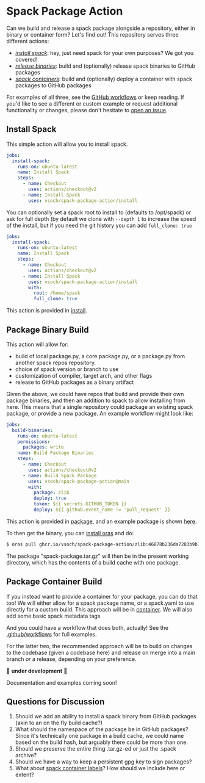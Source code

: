 # Spack Package Action

Can we build and release a spack package alongside a repository, either in binary or container form? 
Let's find out! This repository serves three different actions:

 - [*install spack*](#install-spack): hey, just need spack for your own purposes? We got you covered!
 - [*release binaries*](#package-binary-release): build and (optionally) release spack binaries to GitHub packages
 - [*spack containers*](#package-container-build): build and (optionally) deploy a container with spack packages to GitHub packages


For examples of all three, see the [GitHub workflows](.github/workflows) or keep reading. If you'd like to
see a different or custom example or request additional functionality or changes, please don't hesitate
to [open an issue](https://github.com/vsoch/spack-package-action/issues).

## Install Spack

This simple action will allow you to install spack.

```yaml
jobs:
  install-spack:
    runs-on: ubuntu-latest
    name: Install Spack
    steps:
      - name: Checkout
        uses: actions/checkout@v2
      - name: Install Spack
        uses: vsoch/spack-package-action/install
```

You can optionally set a spack root to install to (defaults to /opt/spack) or ask for full depth (by default we clone with `--depth 1` to increase the speed of the install, but if you need the git history you can add `full_clone: true`

```yaml
jobs:
  install-spack:
    runs-on: ubuntu-latest
    name: Install Spack
    steps:
      - name: Checkout
        uses: actions/checkout@v2
      - name: Install Spack
        uses: vsoch/spack-package-action/install
        with:
          root: /home/spack
          full_clone: true
```

This action is provided in [install](install).

## Package Binary Build

This action will allow for:

 - build of local package.py, a core package.py, or a package.py from another spack repos repository.
 - choice of spack version or branch to use
 - customization of compiler, target arch, and other flags
 - release to GitHub packages as a binary artifact

Given the above, we could have repos that build and provide their own package binaries,
and then an addition to spack to allow installing from here. This means that a single repository
could package an existing spack package, or provide a new package. 
An example workflow might look like:

```yaml
jobs:
  build-binaries:
    runs-on: ubuntu-latest
    permissions:
      packages: write
    name: Build Package Binaries
    steps:
      - name: Checkout
        uses: actions/checkout@v2
      - name: Build Spack Package
        uses: vsoch/spack-package-action@main
        with:
          package: zlib
          deploy: true
          token: ${{ secrets.GITHUB_TOKEN }}
          deploy: ${{ github.event_name != 'pull_request' }}
```

This action is provided in [package](package), and an example package is shown 
[here](https://github.com/vsoch/spack-package-action/pkgs/container/spack-package-action%2Fzlib).

To then get the binary, you can [install oras](https://oras.land/cli/) and do:

```bash
$ oras pull ghcr.io/vsoch/spack-package-action/zlib:46878b236da7283b9b71086044d4e3884e04defa
```
The package "spack-package.tar.gz" will then be in the present working directory, which has the contents
of a build cache with one package.

## Package Container Build

If you instead want to provide a container for your package, you can do that too!
We will either allow for a spack package name, or a spack.yaml to use directly
for a custom build. This approach will be in [container](container). We will also add some basic
spack metadata tags

And you could have a workflow that does both, actually! See the [.github/workflows](.github/workflows) for full examples.
  
For the latter two, the recommended approach will be to build on changes to the codebase (given a codebase here) and release on
merge into a main branch _or_ a release, depending on your preference.

🚧️ **under development** 🚧️

Documentation and examples coming soon!

## Questions for Discussion

1. Should we add an ability to install a spack binary from GitHub packages (akin to an on the fly build cache?)
2. What should the namespace of the package be in GitHub packages? Since it's technically one package in a build cache, we could name based on the build hash, but arguably there could be more than one.
3. Should we preserve the entire thing .tar.gz-ed or just the .spack archive?
4. Should we have a way to keep a persistent gpg key to sign packages?
5. What about [spack container labels](https://github.com/spack/label-schema)? How should we include here or extent?
